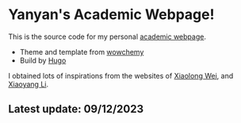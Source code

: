 # Yanyan's Academic Webpage!

This is the source code for my personal [academic webpage](https://yanyanh5945.github.io/).

- Theme and template from [wowchemy](https://wowchemy.com/)
- Build by [Hugo](https://gohugo.io/)

I obtained lots of inspirations from the websites of [Xiaolong Wei](https://xiaolongw1223.github.io/), and [Xiaoyang Li](https://xiaoyang-rebecca.github.io//).

## Latest update: 09/12/2023
